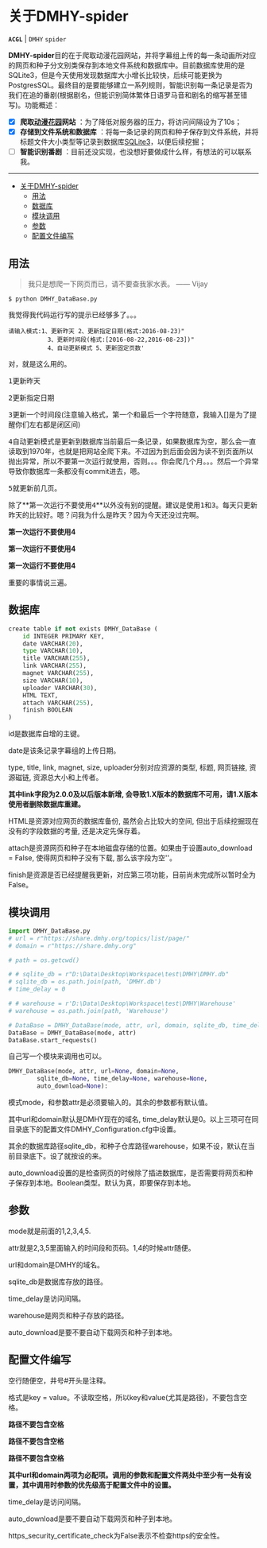 # 关于DMHY-spider

**`ACGL`** | `DMHY` `spider`

**DMHY-spider**目的在于爬取动漫花园网站，并将字幕组上传的每一条动画所对应的网页和种子分文别类保存到本地文件系统和数据库中。目前数据库使用的是SQLite3，但是今天使用发现数据库大小增长比较快，后续可能更换为PostgresSQL。最终目的是要能够建立一系列规则，智能识别每一条记录是否为我们在追的番剧(根据剧名，但能识别简体繁体日语罗马音和剧名的缩写甚至错写)。功能概述：
 
- [x] **爬取[动漫花园][1]网站** ：为了降低对服务器的压力，将访问间隔设为了10s；
- [x] **存储到文件系统和数据库** ：将每一条记录的网页和种子保存到文件系统，并将标题文件大小类型等记录到数据库[SQLite3][2]，以便后续挖掘；
- [ ] **智能识别番剧** ：目前还没实现，也没想好要做成什么样，有想法的可以联系我。

-------------------

<!-- markdown-toc start - Don't edit this section. Run M-x markdown-toc-generate-toc again -->

- [关于DMHY-spider](#关于dmhy-spider)
    - [用法](#用法)
    - [数据库](#数据库)
    - [模块调用](#模块调用)
    - [参数](#参数)
    - [配置文件编写](#配置文件编写)

<!-- markdown-toc end -->

## 用法

> 我只是想爬一下网页而已，请不要查我家水表。    —— Vijay

```
$ python DMHY_DataBase.py
```
我觉得我代码运行写的提示已经够多了。。。 
```
请输入模式:1、更新昨天 2、更新指定日期(格式:2016-08-23)"
           3、更新时间段(格式:[2016-08-22,2016-08-23])"
           4、自动更新模式 5、更新固定页数'
```
对，就是这么用的。

<kbd>1</kbd>更新昨天

<kbd>2</kbd>更新指定日期

<kbd>3</kbd>更新一个时间段(注意输入格式，第一个和最后一个字符随意，我输入[]是为了提醒你们左右都是闭区间)

<kbd>4</kbd>自动更新模式是更新到数据库当前最后一条记录，如果数据库为空，那么会一直读取到1970年，也就是把网站全爬下来。不过因为到后面会因为读不到页面所以抛出异常，所以不要第一次运行就使用，否则。。。你会爬几个月。。。然后一个异常导致你数据库一条都没有commit进去，嗯。

<kbd>5</kbd>就更新前几页。

除了**第一次运行不要使用<kbd>4</kbd>**以外没有别的提醒。建议是使用<kbd>1</kbd>和<kbd>3</kbd>。每天只更新昨天的比较好。嗯？问我为什么是昨天？因为今天还没过完啊。

**第一次运行不要使用4**

**第一次运行不要使用4**

**第一次运行不要使用4**

重要的事情说三遍。

## 数据库
``` python
create table if not exists DMHY_DataBase (
    id INTEGER PRIMARY KEY,
    date VARCHAR(20),
    type VARCHAR(10),
    title VARCHAR(255),
    link VARCHAR(255),
    magnet VARCHAR(255),
    size VARCHAR(10),
    uploader VARCHAR(30),
    HTML TEXT,
    attach VARCHAR(255),
    finish BOOLEAN
)
```
id是数据库自增的主键。

date是该条记录字幕组的上传日期。

type, title, link, magnet, size, uploader分别对应资源的类型, 标题, 网页链接, 资源磁链, 资源总大小和上传者。

**其中link字段为2.0.0及以后版本新增, 会导致1.X版本的数据库不可用，请1.X版本使用者删除数据库重建。**

HTML是资源对应网页的数据库备份, 虽然会占比较大的空间, 但出于后续挖掘现在没有的字段数据的考量, 还是决定先保存着。

attach是资源网页和种子在本地磁盘存储的位置。如果由于设置auto_download = False, 使得网页和种子没有下载, 那么该字段为空''。

finish是资源是否已经提醒我更新，对应第三项功能，目前尚未完成所以暂时全为False。

## 模块调用
``` python
import DMHY_DataBase.py
# url = r"https://share.dmhy.org/topics/list/page/"
# domain = r"https://share.dmhy.org"

# path = os.getcwd()

# # sqlite_db = r"D:\Data\Desktop\Workspace\test\DMHY\DMHY.db"
# sqlite_db = os.path.join(path, 'DMHY.db')
# time_delay = 0

# # warehouse = r'D:\Data\Desktop\Workspace\test\DMHY\Warehouse'
# warehouse = os.path.join(path, 'Warehouse')

# DataBase = DMHY_DataBase(mode, attr, url, domain, sqlite_db, time_delay, warehouse, auto_download)
DataBase = DMHY_DataBase(mode, attr)
DataBase.start_requests()
```
自己写一个模块来调用也可以。
``` python
DMHY_DataBase(mode, attr, url=None, domain=None, 
        sqlite_db=None, time_delay=None, warehouse=None,
        auto_download=None):
```
模式mode，和参数attr是必须要输入的。其余的参数都有默认值。

其中url和domain默认是DMHY现在的域名, time_delay默认是0。以上三项可在同目录底下的配置文件DMHY_Configuration.cfg中设置。

其余的数据库路径sqlite_db，和种子仓库路径warehouse，如果不设，默认在当前目录底下。设了就按设的来。

auto_download设置的是检查网页的时候除了插进数据库，是否需要将网页和种子保存到本地。Boolean类型。默认为真，即要保存到本地。

## 参数
mode就是前面的1,2,3,4,5.

attr就是2,3,5里面输入的时间段和页码。1,4的时候attr随便。

url和domain是DMHY的域名。

sqlite_db是数据库存放的路径。

time_delay是访问间隔。

warehouse是网页和种子存放的路径。

auto_download是要不要自动下载网页和种子到本地。

## 配置文件编写
空行随便空，井号#开头是注释。

格式是key = value。不读取空格，所以key和value(尤其是路径)，不要包含空格。

**路径不要包含空格**

**路径不要包含空格**

**路径不要包含空格**

**其中url和domain两项为必配项。调用的参数和配置文件两处中至少有一处有设置，其中调用时参数的优先级高于配置文件中的设置。**

time_delay是访问间隔。

auto_download是要不要自动下载网页和种子到本地。

https_security_certificate_check为False表示不检查https的安全性。

  [1]: http://share.dmhy.org
  [2]: https://sqlite.org/
